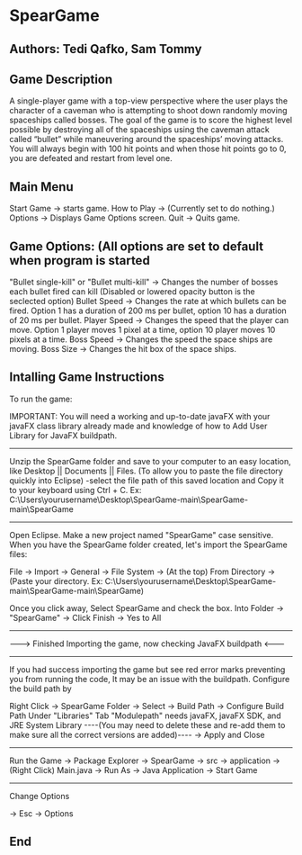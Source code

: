# SpearGame

Authors: Tedi Qafko, Sam Tommy
-------------------------------

Game Description
-----------------

A single-player game with a top-view perspective where the user plays the character of a caveman who is attempting to shoot down randomly moving spaceships called bosses. The goal of the game is to score the highest level possible by destroying all of the spaceships using the caveman attack called “bullet” while maneuvering around the spaceships’ moving attacks. You will always begin with 100 hit points and when those hit points go to 0, you are defeated and restart from level one.

Main Menu
---------

Start Game -> starts game.
How to Play -> (Currently set to do nothing.)
Options -> Displays Game Options screen.
Quit -> Quits game.

Game Options: (All options are set to default when program is started
---------------------------------------------------------------------

"Bullet single-kill" or "Bullet multi-kill" -> Changes the number of bosses each bullet fired can kill (Disabled or lowered opacity button is the seclected option)
Bullet Speed -> Changes the rate at which bullets can be fired. Option 1 has a duration of 200 ms per bullet, option 10 has a duration of 20 ms per bullet.
Player Speed -> Changes the speed that the player can move. Option 1 player moves 1 pixel at a time, option 10 player moves 10 pixels at a time. 
Boss Speed -> Changes the speed the space ships are moving.
Boss Size -> Changes the hit box of the space ships.

Intalling Game Instructions
----------------------------------------

To run the game:

IMPORTANT: You will need a working and up-to-date javaFX with your javaFX class library already made and knowledge of how to Add User Library for JavaFX buildpath.

----------------------------------------

Unzip the SpearGame folder and save to your computer to an easy location, like Desktop || Documents || Files.
(To allow you to paste the file directory quickly into Eclipse)
-select the file path of this saved location and Copy it to your keyboard using Ctrl + C.
Ex: C:\Users\yourusername\Desktop\SpearGame-main\SpearGame-main\SpearGame

----------------------------------------

Open Eclipse. Make a new project named "SpearGame" case sensitive.
When you have the SpearGame folder created, let's import the SpearGame files:

File -> Import -> General -> File System -> (At the top) From Directory 
->(Paste your directory. Ex: C:\Users\yourusername\Desktop\SpearGame-main\SpearGame-main\SpearGame)

Once you click away, Select SpearGame and check the box. 
Into Folder -> "SpearGame" -> Click Finish -> Yes to All

----------------------------------------

---> Finished Importing the game, now checking JavaFX buildpath <---

----------------------------------------

If you had success importing the game but see red error marks preventing you from running the code,
It may be an issue with the buildpath. Configure the build path by 

Right Click -> SpearGame Folder -> Select -> Build Path -> Configure Build Path 
Under "Libraries" Tab "Modulepath" needs javaFX, javaFX SDK, and JRE System Library
----(You may need to delete these and re-add them to make sure all the correct versions are added)----
-> Apply and Close

----------------------------------------

Run the Game
-> Package Explorer -> SpearGame -> src -> application -> (Right Click) Main.java -> Run As -> Java Application
-> Start Game

----------------------------------------

Change Options

-> Esc
-> Options

End
----------------------------------------
